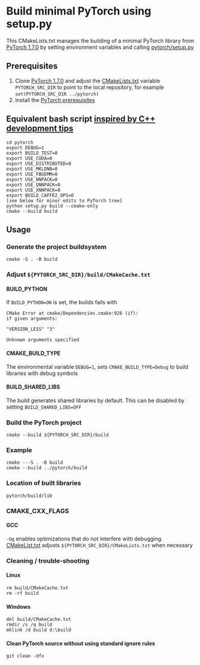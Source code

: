 # Build minimal PyTorch using setup.py
This CMakeLists.txt manages the building of a minimal PyTorch library from [PyTorch 1.7.0](https://github.com/pytorch/pytorch/tree/v1.7.0) by setting environment variables and calling [pytorch/setup.py](https://github.com/pytorch/pytorch/blob/v1.7.0/setup.py)
## Prerequisites
1. Clone [PyTorch 1.7.0](https://github.com/pytorch/pytorch/tree/1.7.0) and adjust the [CMakeLists.txt](CMakeLists.txt) variable `PYTORCH_SRC_DIR` to point to the local repository, for example `set(PYTORCH_SRC_DIR ../pytorch)`
2. Install the [PyTorch prerequisites](https://github.com/pytorch/pytorch/tree/1.7.0#from-source)
## Equivalent bash script [inspired by C++ development tips](https://github.com/pytorch/pytorch/blob/v1.7.0/CONTRIBUTING.md#c-development-tips)
    cd pytorch
    export DEBUG=1
    export BUILD_TEST=0
    export USE_CUDA=0
    export USE_DISTRIBUTED=0
    export USE_MKLDNN=0
    export USE_FBGEMM=0
    export USE_NNPACK=0
    export USE_QNNPACK=0
    export USE_XNNPACK=0
    export BUILD_CAFFE2_OPS=0
    [see below for minor edits to PyTorch tree]
    python setup.py build --cmake-only
    cmake --build build
## Usage
### Generate the project buildsystem
    cmake -S . -B build
### Adjust `${PYTORCH_SRC_DIR}/build/CMakeCache.txt`
#### BUILD_PYTHON
If `BUILD_PYTHON=ON` is set, the builds fails with

    CMake Error at cmake/Dependencies.cmake:926 (if):
    if given arguments:

    "VERSION_LESS" "3"

    Unknown arguments specified
#### CMAKE_BUILD_TYPE 
The environmental variable `DEBUG=1`, sets `CMAKE_BUILD_TYPE=Debug` to build libraries with debug symbols
#### BUILD_SHARED_LIBS
The build generates shared libraries by default. This can be disabled by setting `BUILD_SHARED_LIBS=OFF`
### Build the PyTorch project
    cmake --build ${PYTORCH_SRC_DIR}/build
### Example
    cmake ---S . -B build
    cmake --build ../pytorch/build
### Location of built libraries
    pytorch/build/lib
### CMAKE_CXX_FLAGS
#### GCC
`-Og` enables optimizations that do not interfere with debugging. [CMakeList.txt](CMakeList.txt) adjusts `${PYTORCH_SRC_DIR}/CMakeLists.txt` when necessary
### Cleaning / trouble-shooting
#### Linux
    rm build/CMakeCache.txt
    rm -rf build
#### Windows
    del build/CMakeCache.txt
    rmdir /s /q build
    mklink /d build d:\build
#### Clean PyTorch source without using standard ignore rules
    git clean -dfx
